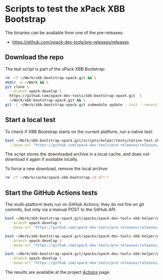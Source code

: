 # Scripts to test the xPack XBB Bootstrap

The binaries can be available from one of the pre-releases:

- <https://github.com/xpack-dev-tools/pre-releases/releases>

## Download the repo

The test script is part of the xPack XBB Bootstrap:

```sh
rm -rf ~/Work/xbb-bootstrap-xpack.git && \
mkdir -p ~/Work && \
git clone \
  --branch xpack-develop \
  https://github.com/xpack-dev-tools/xbb-bootstrap-xpack.git  \
  ~/Work/xbb-bootstrap-xpack.git && \
git -C ~/Work/xbb-bootstrap-xpack.git submodule update --init --recursive
```

## Start a local test

To check if XBB Bootstrap starts on the current platform, run a native test:

```sh
bash ~/Work/xbb-bootstrap-xpack.git/scripts/helper/tests/native-test.sh \
  --base-url "https://github.com/xpack-dev-tools/pre-releases/releases/download/test/"
```

The script stores the downloaded archive in a local cache, and
does not download it again if available locally.

To force a new download, remove the local archive:

```sh
rm -rf ~/Work/cache/xpack-xbb-bootstrap-[0-9]*-*
```

## Start the GitHub Actions tests

The multi-platform tests run on GitHub Actions; they do not fire on
git commits, but only via a manual POST to the GitHub API.

```sh
bash ~/Work/xbb-bootstrap-xpack.git/xpacks/xpack-dev-tools-xbb-helper/github-actions/trigger-workflow-test-prime.sh \
  --branch xpack-develop \
  --base-url "https://github.com/xpack-dev-tools/pre-releases/releases/download/test/"

bash ~/Work/xbb-bootstrap-xpack.git/xpacks/xpack-dev-tools-xbb-helper/github-actions/trigger-workflow-test-docker-linux-intel.sh \
  --branch xpack-develop \
  --base-url "https://github.com/xpack-dev-tools/pre-releases/releases/download/test/"

bash ~/Work/xbb-bootstrap-xpack.git/xpacks/xpack-dev-tools-xbb-helper/github-actions/trigger-workflow-test-docker-linux-arm.sh \
  --branch xpack-develop \
  --base-url "https://github.com/xpack-dev-tools/pre-releases/releases/download/test/"

```

The results are available at the project
[Actions](https://github.com/xpack-dev-tools/xbb-bootstrap-xpack/actions/) page.
